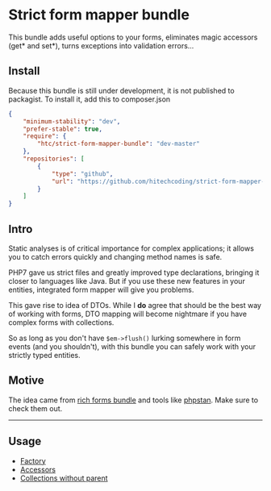 
# Strict form mapper bundle

This bundle adds useful options to your forms, eliminates magic accessors (get* and set*), turns exceptions into validation errors...


## Install

Because this bundle is still under development, it is not published to packagist. To install it, add this to composer.json

``` json
{
    "minimum-stability": "dev",
    "prefer-stable": true,
    "require": {
        "htc/strict-form-mapper-bundle": "dev-master"
    },
    "repositories": [
        {
            "type": "github",
            "url": "https://github.com/hitechcoding/strict-form-mapper-bundle"
        }
    ]
}
```

## Intro

Static analyses is of critical importance for complex applications; it allows you to catch errors quickly and changing method names is safe.

PHP7 gave us strict files and greatly improved type declarations, bringing it closer to languages like Java. 
But if you use these new features in your entities, integrated form mapper will give you problems.


This gave rise to idea of DTOs. While I **do** agree that should be the best way of working with forms, DTO mapping will become nightmare if you have complex forms with collections.

So as long as you don't have ``$em->flush()`` lurking somewhere in form events (and you shouldn't), with this bundle you can safely work with your strictly typed entities.

## Motive
The idea came from [rich forms bundle](https://github.com/sensiolabs-de/rich-model-forms-bundle) and tools like [phpstan](https://github.com/phpstan/phpstan). Make sure to check them out.

---

## Usage

- [Factory](/docs/factory.md)
- [Accessors](/docs/accessors.md)
- [Collections without parent](/docs/collections_without_parent.md)
